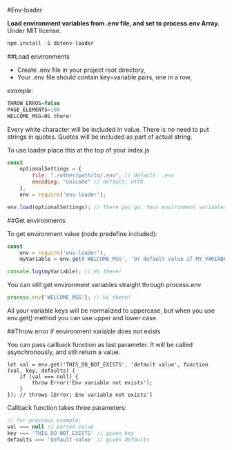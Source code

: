 #Env-loader

**Load environment variables from .env file, and set to process.env Array.**
Under MIT license.

```javascript
npm install -S dotenv-loader
```

##Load environments

* Create .env file in your project root directory,
* Your .env file should contain key=variable pairs, one in a row,

*example:*

```javascript
THROW_ERROS=false
PAGE_ELEMENTS=100
WELCOME_MSG=Hi there!
```

Every white character will be included in value.
There is no need to put strings in quotes. Quotes will be included as part of actual string.

To use loader place this at the top of your index.js

```javascript
const
    optionalSettings = {
        file: "./other/path/to/.env", // default: .env
        encoding: "unicode" // default: utf8
    },
    env = require('env-loader');

env.load(optionalSettings); // There you go. Your environment variables are now available globally.
```

##Get environments

To get environment value (node predefine included):

```javascript
const
    env = require('env-loader'),
    myVariable = env.get('WELCOME_MSG', 'Or default value if MY_VARIABLE is not set');

console.log(myVariable); // Hi there!
```

You can still get environment variables straight through process.env
```javascript
process.env['WELCOME_MSG']; // Hi there!
```
All your variable keys will be normalized to uppercase, but when you use env.get() method you can use upper and lower case.

##Throw error if environment variable does not exists

You can pass callback function as last parameter. It will be called asynchronously, and still return a value.

```javascritp
let val = env.get('THIS_DO_NOT_EXISTS', 'default value', function (val, key, defaults) {
    if (val === null) {
        throw Error('Env variable not exists');
    }
}); // throws [Error: Env variable not exists']
```

Callback function takes three parameters:

```javascript
// for previous example:
val === null // parsed value
key === 'THIS_DO_NOT_EXISTS' // given key
defaults === 'default value' // given defaults
```

